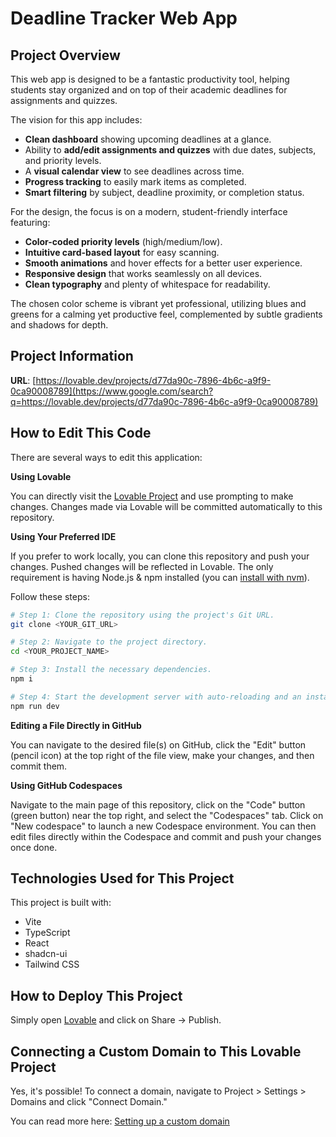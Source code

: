 # Deadline Tracker Web App

## Project Overview

This web app is designed to be a fantastic productivity tool, helping students stay organized and on top of their academic deadlines for assignments and quizzes.

The vision for this app includes:

  * **Clean dashboard** showing upcoming deadlines at a glance.
  * Ability to **add/edit assignments and quizzes** with due dates, subjects, and priority levels.
  * A **visual calendar view** to see deadlines across time.
  * **Progress tracking** to easily mark items as completed.
  * **Smart filtering** by subject, deadline proximity, or completion status.

For the design, the focus is on a modern, student-friendly interface featuring:

  * **Color-coded priority levels** (high/medium/low).
  * **Intuitive card-based layout** for easy scanning.
  * **Smooth animations** and hover effects for a better user experience.
  * **Responsive design** that works seamlessly on all devices.
  * **Clean typography** and plenty of whitespace for readability.

The chosen color scheme is vibrant yet professional, utilizing blues and greens for a calming yet productive feel, complemented by subtle gradients and shadows for depth.

## Project Information

**URL**: [https://lovable.dev/projects/d77da90c-7896-4b6c-a9f9-0ca90008789](https://www.google.com/search?q=https://lovable.dev/projects/d77da90c-7896-4b6c-a9f9-0ca90008789)

## How to Edit This Code

There are several ways to edit this application:

**Using Lovable**

You can directly visit the [Lovable Project](https://www.google.com/search?q=https://lovable.dev/projects/d77da90c-7896-4b6c-a9f9-0ca90008789) and use prompting to make changes. Changes made via Lovable will be committed automatically to this repository.

**Using Your Preferred IDE**

If you prefer to work locally, you can clone this repository and push your changes. Pushed changes will be reflected in Lovable. The only requirement is having Node.js & npm installed (you can [install with nvm](https://github.com/nvm-sh/nvm#installing-and-updating)).

Follow these steps:

```sh
# Step 1: Clone the repository using the project's Git URL.
git clone <YOUR_GIT_URL>

# Step 2: Navigate to the project directory.
cd <YOUR_PROJECT_NAME>

# Step 3: Install the necessary dependencies.
npm i

# Step 4: Start the development server with auto-reloading and an instant preview.
npm run dev
```

**Editing a File Directly in GitHub**

You can navigate to the desired file(s) on GitHub, click the "Edit" button (pencil icon) at the top right of the file view, make your changes, and then commit them.

**Using GitHub Codespaces**

Navigate to the main page of this repository, click on the "Code" button (green button) near the top right, and select the "Codespaces" tab. Click on "New codespace" to launch a new Codespace environment. You can then edit files directly within the Codespace and commit and push your changes once done.

## Technologies Used for This Project

This project is built with:

  * Vite
  * TypeScript
  * React
  * shadcn-ui
  * Tailwind CSS

## How to Deploy This Project

Simply open [Lovable](https://www.google.com/search?q=https://lovable.dev/projects/d77da90c-7896-4b6c-a9f9-0ca90008789) and click on Share -\> Publish.

## Connecting a Custom Domain to This Lovable Project

Yes, it's possible\! To connect a domain, navigate to Project \> Settings \> Domains and click "Connect Domain."

You can read more here: [Setting up a custom domain](https://docs.lovable.dev/tips-tricks/custom-domain#step-by-step-guide)
